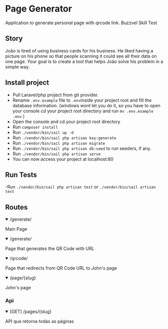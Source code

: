 # Page Generator
Application to generate personal page with qrcode link. Buzzvel Skill Test
## Story
João is tired of using business cards for his business. He liked having a picture on
his phone so that people scanning it could see all their data on one page.
Your goal is to create a tool that helps João solve his problem in a simple way.

## Install project
- Pull Laravel/php project from git provider.
- Rename `.env.example` file to `.env`inside your project root and fill the database information.
  (windows wont let you do it, so you have to open your console cd your project root directory and run `mv .env.example .env` )
- Open the console and cd your project root directory
- Run `composer install` 
- Run `./vendor/bin/sail up -d`
- Run `./vendor/bin/sail php artisan key:generate` 
- Run `./vendor/bin/sail php artisan migrate`
- Run `./vendor/bin/sail php artisan db:seed` to run seeders, if any.
- Run `./vendor/bin/sail php artisan serve`
- You can now access your project at localhost:80

## Run Tests
-Run `./vendor/bin/sail php artisan test` or `./vendor/bin/sail artisan test`

## Routes
<details open>
<summary>/generate/</summary>
<p>
Main Page
</p>
</details>

<details open>
<summary>/generate/</summary>
<p>
Page that generates the QR Code with URL
</p>
</details>

<details open>
<summary>/qrcode/</summary>
<p>
Page that redirects from QR Code URL to John's page
</p>
</details>

<details open>
<summary>/page/{slug}</summary>
<p>
John's page
</p>
</details>

### Api

<details open>
<summary>[GET] /pages/{slug}</summary>
<p>
API que retorna todas as páginas
</p>
</details>

